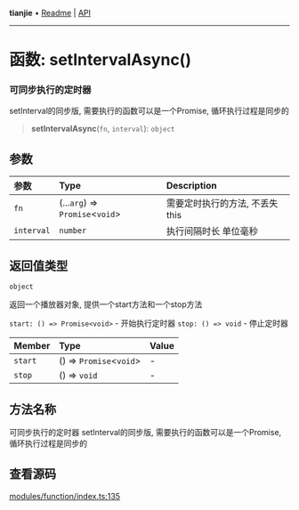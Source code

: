 **tianjie** • [Readme](../README.md) \| [API](../globals.md)

***

# 函数: setIntervalAsync()

### 可同步执行的定时器
setInterval的同步版, 需要执行的函数可以是一个Promise, 循环执行过程是同步的

<a id="undefined" name="undefined"></a>

> **setIntervalAsync**(`fn`, `interval`): `object`

## 参数

| 参数 | Type | Description |
| :------ | :------ | :------ |
| `fn` | (...`arg`) => `Promise`\<`void`\> | 需要定时执行的方法, 不丢失this |
| `interval` | `number` | 执行间隔时长 单位毫秒 |

## 返回值类型

`object`

返回一个播放器对象, 提供一个start方法和一个stop方法

`start: () => Promise<void>` - 开始执行定时器
`stop: () => void` - 停止定时器

| Member | Type | Value |
| :------ | :------ | :------ |
| `start` | () => `Promise`\<`void`\> | - |
| `stop` | () => `void` | - |

## 方法名称

可同步执行的定时器
setInterval的同步版, 需要执行的函数可以是一个Promise, 循环执行过程是同步的

## 查看源码

[modules/function/index.ts:135](https://github.com/hacxy/tianjie/blob/ab406b252bd727d89583a2bd8e45e8529cb4dbc5/src/modules/function/index.ts#L135)
